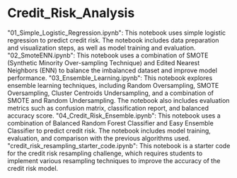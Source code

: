 # Credit_Risk_Analysis

"01_Simple_Logistic_Regression.ipynb": This notebook uses simple logistic regression to predict credit risk. The notebook includes data preparation and visualization steps, as well as model training and evaluation.
"02_SmoteENN.ipynb": This notebook uses a combination of SMOTE (Synthetic Minority Over-sampling Technique) and Edited Nearest Neighbors (ENN) to balance the imbalanced dataset and improve model performance.
"03_Ensemble_Learning.ipynb": This notebook explores ensemble learning techniques, including Random Oversampling, SMOTE Oversampling, Cluster Centroids Undersampling, and a combination of SMOTE and Random Undersampling. The notebook also includes evaluation metrics such as confusion matrix, classification report, and balanced accuracy score.
"04_Credit_Risk_Ensemble.ipynb": This notebook uses a combination of Balanced Random Forest Classifier and Easy Ensemble Classifier to predict credit risk. The notebook includes model training, evaluation, and comparison with the previous algorithms used.
"credit_risk_resampling_starter_code.ipynb": This notebook is a starter code for the credit risk resampling challenge, which requires students to implement various resampling techniques to improve the accuracy of the credit risk model.
